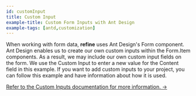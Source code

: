 ```yaml
---
id: customInput
title: Custom Input
example-title: Custom Form Inputs with Ant Design
example-tags: [antd,customization]
---
```


When working with form data, **refine** uses Ant Design's Form component. Ant Design enables us to create our own custom inputs within the Form.Item components. As a result, we may include our own custom input fields on the form. We use the Custom Input to enter a new value for the Content field in this example. If you want to add custom inputs to your project, you can follow this example and have information about how it is used.

[Refer to the Custom Inputs documentation for more information. →](/docs/api-reference/antd/components/inputs/custom-inputs/)

<CodeSandboxExample path="input-custom" />
